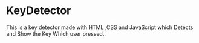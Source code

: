 # KeyDetector
This is a key detector made with HTML ,CSS  and JavaScript  which Detects and Show the Key Which user pressed..
